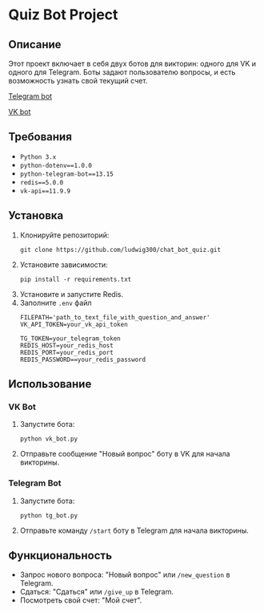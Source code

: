 # Quiz Bot Project

## Описание

Этот проект включает в себя двух ботов для викторин: одного для VK и одного для Telegram. Боты задают пользователю вопросы, и есть возможность узнать свой текущий счет.

[Telegram bot](https://t.me/quiz3735548_bot)

[VK bot](https://vk.com/im?media=&sel=-215633894)

## Требования

* `Python 3.x`
* `python-dotenv==1.0.0`
* `python-telegram-bot==13.15`
* `redis==5.0.0`
* `vk-api==11.9.9`

## Установка

1. Клонируйте репозиторий:
   ```
   git clone https://github.com/ludwig300/chat_bot_quiz.git

   ```
2. Установите зависимости:
   ```
   pip install -r requirements.txt
   ```
3. Установите и запустите Redis.
4. Заполните `.env` файл
   ```
   FILEPATH='path_to_text_file_with_question_and_answer'
   VK_API_TOKEN=your_vk_api_token

   TG_TOKEN=your_telegram_token
   REDIS_HOST=your_redis_host
   REDIS_PORT=your_redis_port
   REDIS_PASSWORD==your_redis_password
   ```

## Использование

### VK Bot

1. Запустите бота:

   ```
   python vk_bot.py
   ```
2. Отправьте сообщение "Новый вопрос" боту в VK для начала викторины.

### Telegram Bot

1. Запустите бота:

   ```
   python tg_bot.py
   ```
2. Отправьте команду `/start` боту в Telegram для начала викторины.

## Функциональность

* Запрос нового вопроса: "Новый вопрос" или `/new_question` в Telegram.
* Сдаться: "Сдаться" или `/give_up` в Telegram.
* Посмотреть свой счет: "Мой счет".
